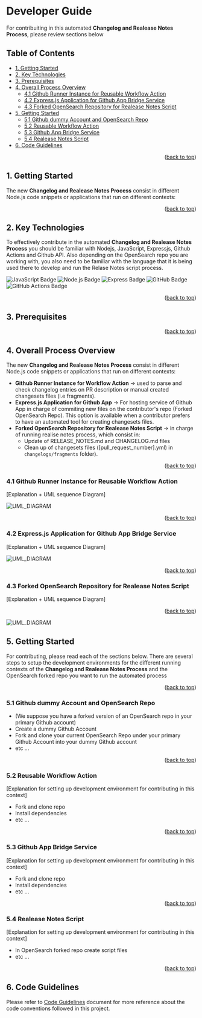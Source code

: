 <a name="back-to-top"></a>

<!-- omit in toc -->
# Developer Guide

For contribuiting in this automated **Changelog and Realease Notes Process**, please review sections below

<!-- omit in toc -->
## Table of Contents

- [1. Getting Started](#1-getting-started)
- [2. Key Technologies](#2-key-technologies)
- [3. Prerequisites](#3-prerequisites)
- [4. Overall Process Overview](#4-overall-process-overview)
  - [4.1 Github Runner Instance for Reusable Workflow Action](#41-github-runner-instance-for-reusable-workflow-action)
  - [4.2 Express.js Application for Github App Bridge Service](#42-expressjs-application-for-github-app-bridge-service)
  - [4.3 Forked OpenSearch Repository for Realease Notes Script](#43-forked-opensearch-repository-for-realease-notes-script)
- [5. Getting Started](#5-getting-started)
  - [5.1 Github dummy Account and OpenSearch Repo](#51-github-dummy-account-and-opensearch-repo)
  - [5.2 Reusable Workflow Action](#52-reusable-workflow-action)
  - [5.3 Github App Bridge Service](#53-github-app-bridge-service)
  - [5.4 Realease Notes Script](#54-realease-notes-script)
- [6. Code Guidelines](#6-code-guidelines)

<p align="right">(<a href="#back-to-top">back to top</a>)</p>

## 1. Getting Started

The new **Changelog and Realease Notes Process** consist in different Node.js code snippets or applications that run on different contexts:

<p align="right">(<a href="#back-to-top">back to top</a>)</p>

## 2. Key Technologies

To effectively contribute in the automated **Changelog and Realease Notes Process** you should be familiar with Nodejs, JavaScript, Expressjs, Github Actions and Github API. Also depending on the OpenSearch repo you are working with, you also need to be familiar with the language that it is being used there to develop and run the Relase Notes script process.

![JavaScript Badge](https://img.shields.io/badge/JavaScript-F7DF1E?logo=javascript&logoColor=000&style=for-the-badge)
![Node.js Badge](https://img.shields.io/badge/Node.js-393?logo=nodedotjs&logoColor=fff&style=for-the-badge)
![Express Badge](https://img.shields.io/badge/Express-000?logo=express&logoColor=fff&style=for-the-badge)
![GitHub Badge](https://img.shields.io/badge/GitHub-181717?logo=github&logoColor=fff&style=for-the-badge)
![GitHub Actions Badge](https://img.shields.io/badge/GitHub%20Actions-2088FF?logo=githubactions&logoColor=fff&style=for-the-badge)

<p align="right">(<a href="#back-to-top">back to top</a>)</p>

## 3. Prerequisites

<p align="right">(<a href="#back-to-top">back to top</a>)</p>

## 4. Overall Process Overview

The new **Changelog and Realease Notes Process** consist in different Node.js code snippets or applications that run on different contexts:

- **Github Runner Instance for Workflow Action** → used to parse and check changelog entries on PR description or manual created changesets files (i.e fragments).
- **Express.js Application for Github App** → For hosting service of Github App in charge of commiting new files on the contributor's repo (Forked OpenSearch Repo). This option is available when a contributor prefers to have an automated tool for creating changesets files.
- **Forked OpenSearch Repository for Realease Notes Script** → in charge of running realise notes process, which consist in:
  - Update of RELEASE_NOTES.md and CHANGELOG.md files
  - Clean up of changesets files ([pull_request_number].yml) in `changelogs/fragments` folder).

<p align="right">(<a href="#back-to-top">back to top</a>)</p>

### 4.1 Github Runner Instance for Reusable Workflow Action

[Explanation + UML sequence Diagram]

![UML_DIAGRAM](./assets/sequence_diagram_example.png)

<p align="right">(<a href="#back-to-top">back to top</a>)</p>

### 4.2 Express.js Application for Github App Bridge Service

[Explanation + UML sequence Diagram]

![UML_DIAGRAM](./assets/sequence_diagram_example.png)

<p align="right">(<a href="#back-to-top">back to top</a>)</p>

### 4.3 Forked OpenSearch Repository for Realease Notes Script

[Explanation + UML sequence Diagram]

<p align="right">(<a href="#back-to-top">back to top</a>)</p>

![UML_DIAGRAM](./assets/sequence_diagram_example.png)

## 5. Getting Started

For contributing, please read each of the sections below. There are several steps to setup the development environments for the different running contexts of the **Changelog and Realease Notes Process** and the OpenSearch forked repo you want to run the automated process

<p align="right">(<a href="#back-to-top">back to top</a>)</p>

### 5.1 Github dummy Account and OpenSearch Repo

- (We suppose you have a forked version of an OpenSearch repo in your primary Github account)
- Create a dummy Github Account
- Fork and clone your current OpenSearch Repo under your primary Github Account into your dummy Github account
- etc ...

<p align="right">(<a href="#back-to-top">back to top</a>)</p>

### 5.2 Reusable Workflow Action

[Explanation for setting up development environment for contributing in this context]

- Fork and clone repo
- Install dependencies
- etc ...

<p align="right">(<a href="#back-to-top">back to top</a>)</p>

### 5.3 Github App Bridge Service

[Explanation for setting up development environment for contributing in this context]

- Fork and clone repo
- Install dependencies
- etc ...

<p align="right">(<a href="#back-to-top">back to top</a>)</p>

### 5.4 Realease Notes Script

[Explanation for setting up development environment for contributing in this context]

- In OpenSearch forked repo create script files
- etc ...

<p align="right">(<a href="#back-to-top">back to top</a>)</p>

## 6. Code Guidelines

Please refer to [Code Guidelines](./COheDE_GUIDELINES.md) document for more reference about the code conventions followed in this project.
